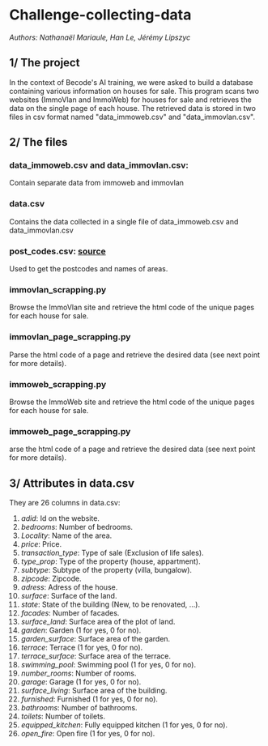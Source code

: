 # Challenge-collecting-data

_Authors: Nathanaël Mariaule, Han Le, Jérémy Lipszyc_

## 1/ The project

In the context of Becode's AI training, we were asked to build a database containing various information on houses for sale.
This program scans two websites (ImmoVlan and ImmoWeb) for houses for sale and retrieves the data on the single page of each house.
The retrieved data is stored in two files in csv format named "data_immoweb.csv" and "data_immovlan.csv".

## 2/ The files

### data_immoweb.csv and data_immovlan.csv:
Contain separate data from immoweb and immovlan

### data.csv
Contains the data collected in a single file of data_immoweb.csv and data_immovlan.csv

### post_codes.csv: [source](https://public.opendatasoft.com/explore/dataset/liste-des-codes-postaux-belges-fr/table/?flg=fr)
Used to get the postcodes and names of areas.

### immovlan_scrapping.py
Browse the ImmoVlan site and retrieve the html code of the unique pages for each house for sale.

### immovlan_page_scrapping.py
Parse the html code of a page and retrieve the desired data (see next point for more details).

### immoweb_scrapping.py
Browse the ImmoWeb site and retrieve the html code of the unique pages for each house for sale.

### immoweb_page_scrapping.py
arse the html code of a page and retrieve the desired data (see next point for more details).


## 3/ Attributes in data.csv
They are 26 columns in data.csv:

1. *adid*: Id on the website.
2. *bedrooms*: Number of bedrooms.
3. *Locality*: Name of the area.
4. *price*: Price.
5. *transaction_type*: Type of sale (Exclusion of life sales).
6. *type_prop*: Type of the property (house, appartment).
7. *subtype*: Subtype of the property (villa, bungalow).
8. *zipcode*: Zipcode.
9. *adress*: Adress of the house.
10. *surface*: Surface of the land.
11. *state*: State of the building (New, to be renovated, ...).
12. *facades*: Number of facades.
13. *surface_land*: Surface area of the plot of land.
14. *garden*: Garden (1 for yes, 0 for no).
15. *garden_surface*: Surface area of the garden.
16. *terrace*: Terrace (1 for yes, 0 for no).
17. *terrace_surface*: Surface area of the terrace.
18. *swimming_pool*: Swimming pool (1 for yes, 0 for no).
19. *number_rooms*: Number of rooms.
20. *garage*: Garage (1 for yes, 0 for no).
21. *surface_living*: Surface area of the building.
22. *furnished*: Furnished (1 for yes, 0 for no).
23. *bathrooms*: Number of bathrooms.
24. *toilets*: Number of toilets.
25. *equipped_kitchen*: Fully equipped kitchen (1 for yes, 0 for no).
26. *open_fire*: Open fire (1 for yes, 0 for no).
